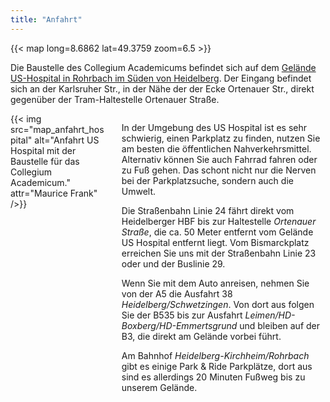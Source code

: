 ```yaml
---
title: "Anfahrt"
---
```


{{< map long=8.6862 lat=49.3759 zoom=6.5 >}}

Die Baustelle des Collegium Academicums befindet sich auf dem [Gelände US-Hospital in Rohrbach im Süden von Heidelberg](https://tools.wmflabs.org/geohack/geohack.php?pagename=Collegium+Academicum&params=49_22_34_N_8_41_10_E).
Der Eingang befindet sich an der Karlsruher Str., in der Nähe der der Ecke Ortenauer Str., direkt gegenüber der Tram-Haltestelle Ortenauer Straße.

<div class="columns">
	<div id="anfahrt" class="column">
	{{< img src="map_anfahrt_hospital" alt="Anfahrt US Hospital mit der Baustelle für das Collegium Academicum." attr="Maurice Frank" />}}
	</div>
	<div class="column">
 	<p>In der Umgebung des US Hospital ist es sehr schwierig, einen Parkplatz zu
	finden, nutzen Sie am besten die öffentlichen Nahverkehrsmittel. Alternativ
	können Sie auch Fahrrad fahren oder zu Fuß gehen. Das schont nicht nur die
	Nerven bei der Parkplatzsuche, sondern auch die Umwelt. </p>
	<p>Die Straßenbahn Linie 24 fährt direkt vom Heidelberger HBF bis zur Haltestelle
	<i>Ortenauer Straße</i>, die ca. 50 Meter entfernt vom Gelände US Hospital entfernt
	liegt. Vom Bismarckplatz erreichen Sie uns mit der Straßenbahn Linie 23 oder und der Buslinie 29.</p>
	<p>Wenn	Sie mit dem Auto anreisen, nehmen Sie von der A5 die Ausfahrt 38 <i>Heidelberg/Schwetzingen</i>.
	Von dort aus folgen Sie der B535 bis zur Ausfahrt <i>Leimen/HD-Boxberg/HD-Emmertsgrund</i>
	und bleiben auf der B3, die direkt am Gelände vorbei führt. </p>
	<p>Am Bahnhof <i>Heidelberg-Kirchheim/Rohrbach</i> gibt es einige Park &
	Ride Parkplätze, dort aus sind es allerdings 20 Minuten Fußweg bis zu unserem
	Gelände.</p>
	</div>
</div>

